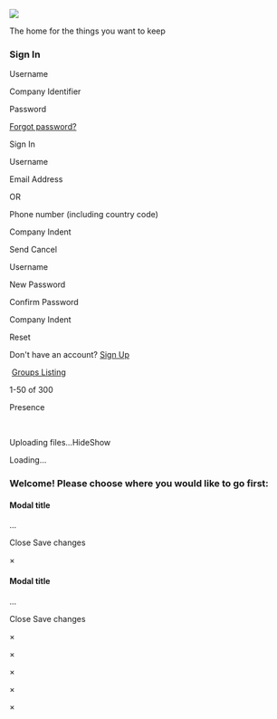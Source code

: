 ![](img/keepd-logo-shadow.png)

The home for the things you want to keep

[](https://www.stayprivatemail.com/index.html)

### Sign In

 Username

 Company Identifier

 Password

[Forgot password?](#)

Sign In

 Username

 Email Address

OR

 Phone number (including country code)

 Company Indent

Send Cancel

 Username

 New Password

 Confirm Password

 Company Indent

Reset

Don't have an account? [Sign Up](https://keepd.com/keepd-signup/)

 [Groups Listing](#) 

1-50 of 300   

Presence  

​

Uploading files...HideShow

Loading...

### Welcome! Please choose where you would like to go first:

  

#### Modal title

...

Close Save changes

×

#### Modal title

...

Close Save changes

×

×

×

×

×